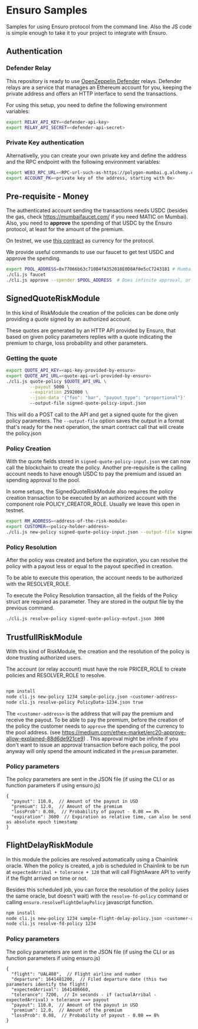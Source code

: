 # Ensuro Samples

Samples for using Ensuro protocol from the command line. Also the JS code is simple enough to take it to your project to integrate with Ensuro.

## Authentication

### Defender Relay

This repository is ready to use [OpenZeppelin Defender](https://www.openzeppelin.com/defender) relays. Defender relays are a service that manages an Ethereum account for you, keeping the private address and offers an HTTP interface to send the transactions.

For using this setup, you need to define the following environment variables:

```bash
export RELAY_API_KEY=<defender-api-key>
export RELAY_API_SECRET=<defender-api-secret>
```

### Private Key authentication

Alternativelly, you can create your own private key and define the address and the RPC endpoint with the following environment variables:

```bash
export WEB3_RPC_URL=<RPC-url-such-as-https://polygon-mumbai.g.alchemy.com/v2/apikey>
export ACCOUNT_PK=<private key of the address, starting with 0x>
```

## Pre-requisite - Money

The authenticated account sending the transactions needs USDC (besides the gas, check https://mumbaifaucet.com/ if you need MATIC on Mumbai). Also, you need to **approve** the spending of that USDC by the Ensuro protocol, at least for the amount of the premium.

On testnet, we use [this contract](https://mumbai.polygonscan.com/address/0x9aa7fec87ca69695dd1f879567ccf49f3ba417e2) as currency for the protocol.

We provide useful commands to use our faucet to get test USDC and approve the spending.

```bash
export POOL_ADDRESS=0x77066b63c710B4fA352018E0D8Af0e5cC7243181 # Mumbai address of Ensuro Pool
./cli.js faucet
./cli.js approve --spender $POOL_ADDRESS  # Does infinite approval, or you can specify --approval-limit
```


## SignedQuoteRiskModule

In this kind of RiskModule the creation of the policies can be done only providing a *quote* signed by an authorized account.

These quotes are generated by an HTTP API provided by Ensuro, that based on given policy parameters replies with a quote indicating the premium to charge, loss probability and other parameters.

### Getting the quote

```bash
export QUOTE_API_KEY=<api-key-provided-by-ensuro>
export QUOTE_API_URL=<quote-api-url-provided-by-ensuro>
./cli.js quote-policy $QUOTE_API_URL \
         --payout 5000 \
         --expiration 2592000 \
         --json-data '{"foo": "bar", "payout_type": "proportional"}'
         --output-file signed-quote-policy-input.json
```

This will do a POST call to the API and get a signed quote for the given policy parameters. The `--output-file` option saves the output in a format that's ready for the next operation, the smart contract call that will create the policy.json


### Policy Creation

With the quote fields stored in `signed-quote-policy-input.json` we can now call the blockchain to create the policy. Another pre-requisite is the calling account needs to have enough USDC to pay the premium and issued an spending approval to the pool.

In some setups, the SignedQuoteRiskModule also requires the policy creation transaction to be executed by an authorized account with the component role POLICY_CREATOR_ROLE. Usually we leave this open in testnet.

```bash
export RM_ADDRESS=<address-of-the-risk-module>
export CUSTOMER=<policy-holder-address>
./cli.js new-policy signed-quote-policy-input.json --output-file signed-quote-policy-output.json
```

### Policy Resolution

After the policy was created and before the expiration, you can resolve the policy with a payout less or equal to the payout specified in creation.

To be able to execute this operation, the account needs to be authorized with the RESOLVER_ROLE.

To execute the Policy Resolution transaction, all the fields of the Policy struct are required as parameter. They are stored in the output file by the previous command.

```bash
./cli.js resolve-policy signed-quote-policy-output.json 3000
```

## TrustfullRiskModule

With this kind of RiskModule, the creation and the resolution of the policy is done trusting authorized users.

The account (or relay account) must have the role PRICER_ROLE to create policies and RESOLVER_ROLE to resolve.

```bash

npm install
node cli.js new-policy 1234 sample-policy.json <customer-address>
node cli.js resolve-policy PolicyData-1234.json true
```

The `<customer-address>` is the address that will pay the premium and receive the payout. To be able to pay the premium, before the creation of the policy the customer needs to `approve` the spending of the currency to the pool address. (see https://medium.com/ethex-market/erc20-approve-allow-explained-88d6de921ce9) . This approval might be infinite if you don't want to issue an approval transaction before each policy, the pool anyway will only spend the amount indicated in the `premium` parameter.

### Policy parameters

The policy parameters are sent in the JSON file (if using the CLI or as function parameters if using ensuro.js)

```
{
  "payout": 110.0,  // Amount of the payout in USD
  "premium": 12.0,  // Amount of the premium
  "lossProb": 0.08,  // Probability of payout - 0.08 == 8%
  "expiration": 3600  // Expiration as relative time, can also be send as absolute epoch timestamp
}
```

## FlightDelayRiskModule

In this module the policies are resolved automatically using a Chainlink oracle. When the policy is created, a job is scheduled in Chainlink to be run at `expectedArribal + tolerance + 120` that will call FlightAware API to verify if the flight arrived on time or not.

Besides this scheduled job, you can force the resolution of the policy (uses the same oracle, but doesn't wait) with the `resolve-fd-policy` command or calling `ensuro.resolveFlightDelayPolicy` javascript function.

```bash
npm install
node cli.js new-policy 1234 sample-flight-delay-policy.json <customer-address>
node cli.js resolve-fd-policy 1234
```

### Policy parameters

The policy parameters are sent in the JSON file (if using the CLI or as function parameters if using ensuro.js)

```
{
  "flight": "UAL488",  // Flight airline and number
  "departure": 1641481200,  // Filed departure date (this two parameters identify the flight)
  "expectedArrival": 1641486660,
  "tolerance": 7200,  // In seconds - if (actualArribal - expectedArrival) > tolerance ==> payout
  "payout": 110.0,  // Amount of the payout in USD
  "premium": 12.0,  // Amount of the premium
  "lossProb": 0.08,  // Probability of payout - 0.08 == 8%
}
```
